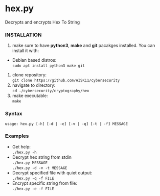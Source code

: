 # hex.py
Decrypts and encrypts Hex To String

### INSTALLATION
1. make sure to have **python3**, **make** and **git** pacakges installed. You can install it with:
* Debian based distros:\
`sudo apt install python3 make git`
1. clone repository:\
`git clone https://github.com/AISK11/cybersecurity`
1. navigate to directory:\
`cd ./cybersecurity/cryptography/hex`
1. make executable:\
`make`

### Syntax
`usage: hex.py [-h] [-d | -e] [-v | -q] [-t | -f] MESSAGE`

### Examples
* Get help:\
`./hex.py -h`
* Decrypt hex string from stdin\
`./hex.py MESSAGE`\
`./hex.py -d -v -t MESSAGE`
* Decrypt specified file with quiet output:\
`./hex.py -q -f FILE`
* Encrypt specific string from file:\
`./hex.py -e -f FILE`
